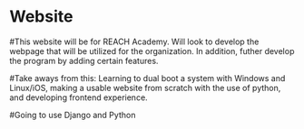 # Website

#This website will be for REACH Academy.  Will look to develop the webpage that will be utilized for the organization.  In addition, futher develop the program by adding certain features.

#Take aways from this: Learning to dual boot a system with Windows and Linux/iOS, making a usable website from scratch with the use of python, and developing frontend experience. 

#Going to use Django and Python


